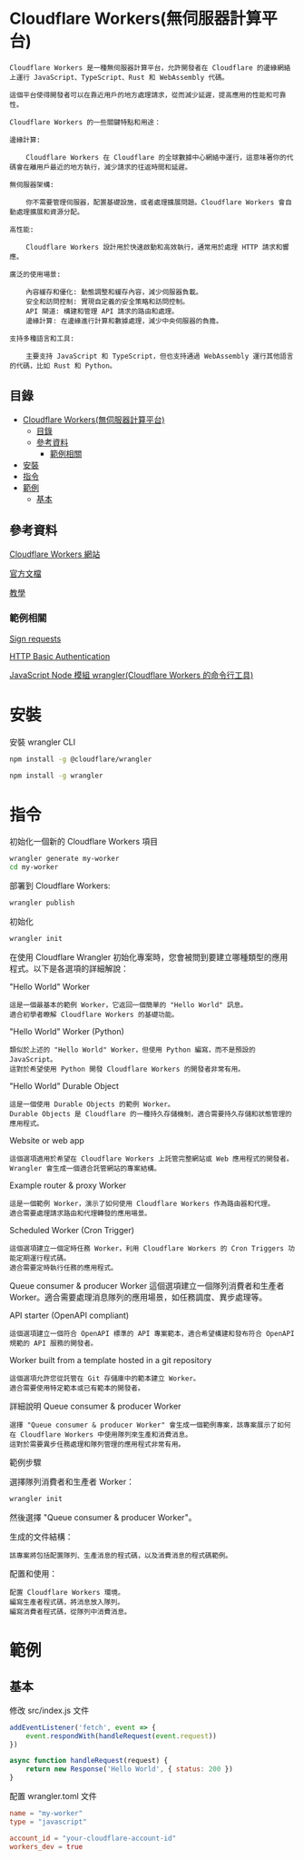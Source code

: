 # Cloudflare Workers(無伺服器計算平台)

```
Cloudflare Workers 是一種無伺服器計算平台，允許開發者在 Cloudflare 的邊緣網絡上運行 JavaScript、TypeScript、Rust 和 WebAssembly 代碼。

這個平台使得開發者可以在靠近用戶的地方處理請求，從而減少延遲，提高應用的性能和可靠性。

Cloudflare Workers 的一些關鍵特點和用途：

邊緣計算:

    Cloudflare Workers 在 Cloudflare 的全球數據中心網絡中運行，這意味著你的代碼會在離用戶最近的地方執行，減少請求的往返時間和延遲。

無伺服器架構:

    你不需要管理伺服器，配置基礎設施，或者處理擴展問題。Cloudflare Workers 會自動處理擴展和資源分配。

高性能:

    Cloudflare Workers 設計用於快速啟動和高效執行，通常用於處理 HTTP 請求和響應。

廣泛的使用場景:

    內容緩存和優化: 動態調整和緩存內容，減少伺服器負載。
    安全和訪問控制: 實現自定義的安全策略和訪問控制。
    API 閘道: 構建和管理 API 請求的路由和處理。
    邊緣計算: 在邊緣進行計算和數據處理，減少中央伺服器的負擔。

支持多種語言和工具:

    主要支持 JavaScript 和 TypeScript，但也支持通過 WebAssembly 運行其他語言的代碼，比如 Rust 和 Python。
```

## 目錄

- [Cloudflare Workers(無伺服器計算平台)](#cloudflare-workers無伺服器計算平台)
  - [目錄](#目錄)
  - [參考資料](#參考資料)
    - [範例相關](#範例相關)
- [安裝](#安裝)
- [指令](#指令)
- [範例](#範例)
  - [基本](#基本)

## 參考資料

[Cloudflare Workers 網站](https://workers.cloudflare.com/)

[官方文檔](https://developers.cloudflare.com/workers/)

[教學](https://developers.cloudflare.com/workers/get-started/guide/)

### 範例相關

[Sign requests](https://developers.cloudflare.com/workers/examples/signing-requests/)

[HTTP Basic Authentication](https://developers.cloudflare.com/workers/examples/basic-auth/)

[JavaScript Node 模組 wrangler(Cloudflare Workers 的命令行工具)](https://github.com/open222333/Other-Note/blob/main/01_%E7%A8%8B%E5%BC%8F%E8%AA%9E%E8%A8%80/JavaScript/NodeJs(%E5%9F%B7%E8%A1%8C%E7%92%B0%E5%A2%83)/JavaScript%20Node%20%E6%A8%A1%E7%B5%84%20wrangler(Cloudflare%20Workers%20%E7%9A%84%E5%91%BD%E4%BB%A4%E8%A1%8C%E5%B7%A5%E5%85%B7).md)

# 安裝

安裝 wrangler CLI

```bash
npm install -g @cloudflare/wrangler

npm install -g wrangler
```

# 指令

初始化一個新的 Cloudflare Workers 項目

```bash
wrangler generate my-worker
cd my-worker
```

部署到 Cloudflare Workers:

```bash
wrangler publish
```

初始化

```bash
wrangler init
```

在使用 Cloudflare Wrangler 初始化專案時，您會被問到要建立哪種類型的應用程式。以下是各選項的詳細解說：

"Hello World" Worker

```
這是一個最基本的範例 Worker，它返回一個簡單的 "Hello World" 訊息。
適合初學者瞭解 Cloudflare Workers 的基礎功能。
```

"Hello World" Worker (Python)

```
類似於上述的 "Hello World" Worker，但使用 Python 編寫，而不是預設的 JavaScript。
這對於希望使用 Python 開發 Cloudflare Workers 的開發者非常有用。
```

"Hello World" Durable Object

```
這是一個使用 Durable Objects 的範例 Worker。
Durable Objects 是 Cloudflare 的一種持久存儲機制，適合需要持久存儲和狀態管理的應用程式。
```

Website or web app

```
這個選項適用於希望在 Cloudflare Workers 上託管完整網站或 Web 應用程式的開發者。
Wrangler 會生成一個適合託管網站的專案結構。
```

Example router & proxy Worker

```
這是一個範例 Worker，演示了如何使用 Cloudflare Workers 作為路由器和代理。
適合需要處理請求路由和代理轉發的應用場景。
```

Scheduled Worker (Cron Trigger)

```
這個選項建立一個定時任務 Worker，利用 Cloudflare Workers 的 Cron Triggers 功能定期運行程式碼。
適合需要定時執行任務的應用程式。
```

Queue consumer & producer Worker
這個選項建立一個隊列消費者和生產者 Worker。適合需要處理消息隊列的應用場景，如任務調度、異步處理等。

API starter (OpenAPI compliant)

```
這個選項建立一個符合 OpenAPI 標準的 API 專案範本，適合希望構建和發布符合 OpenAPI 規範的 API 服務的開發者。
```

Worker built from a template hosted in a git repository

```
這個選項允許您從託管在 Git 存儲庫中的範本建立 Worker。
適合需要使用特定範本或已有範本的開發者。
```

詳細說明 Queue consumer & producer Worker

```
選擇 "Queue consumer & producer Worker" 會生成一個範例專案，該專案展示了如何在 Cloudflare Workers 中使用隊列來生產和消費消息。
這對於需要異步任務處理和隊列管理的應用程式非常有用。
```

範例步驟

選擇隊列消費者和生產者 Worker：

```sh
wrangler init
```

然後選擇 "Queue consumer & producer Worker"。

生成的文件結構：

    該專案將包括配置隊列、生產消息的程式碼，以及消費消息的程式碼範例。

配置和使用：

    配置 Cloudflare Workers 環境。
    編寫生產者程式碼，將消息放入隊列。
    編寫消費者程式碼，從隊列中消費消息。


# 範例

## 基本

修改 src/index.js 文件

```JavaScript
addEventListener('fetch', event => {
    event.respondWith(handleRequest(event.request))
})

async function handleRequest(request) {
    return new Response('Hello World', { status: 200 })
}
```

配置 wrangler.toml 文件

```toml
name = "my-worker"
type = "javascript"

account_id = "your-cloudflare-account-id"
workers_dev = true
```
